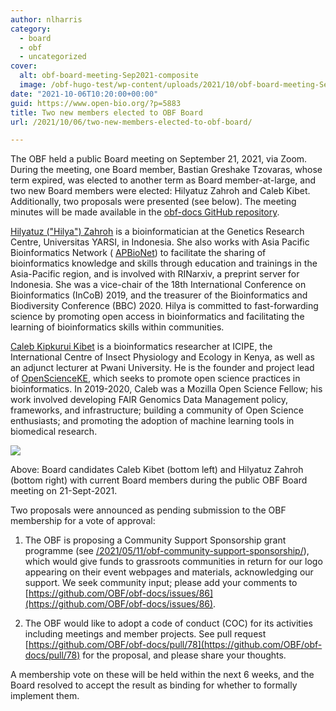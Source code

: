 ```yaml
---
author: nlharris
category:
  - board
  - obf
  - uncategorized
cover:
  alt: obf-board-meeting-Sep2021-composite
  image: /obf-hugo-test/wp-content/uploads/2021/10/obf-board-meeting-Sep2021-composite.png
date: "2021-10-06T10:20:00+00:00"
guid: https://www.open-bio.org/?p=5883
title: Two new members elected to OBF Board
url: /2021/10/06/two-new-members-elected-to-obf-board/

---
```

The OBF held a public Board meeting on September 21, 2021, via Zoom. During the meeting, one Board member, Bastian Greshake Tzovaras, whose term expired, was elected to another term as Board member-at-large, and two new Board members were elected: Hilyatuz Zahroh and Caleb Kibet. Additionally, two proposals were presented (see below). The meeting minutes will be made available in the [obf-docs GitHub repository](https://github.com/OBF/obf-docs).

[Hilyatuz ("Hilya") Zahroh](https://twitter.com/hilyatuz_zahroh) is a bioinformatician at the Genetics Research Centre, Universitas YARSI, in Indonesia. She also works with Asia Pacific Bioinformatics Network ( [APBioNet](https://www.apbionet.org/)) to facilitate the sharing of bioinformatics knowledge and skills through education and trainings in the Asia-Pacific region, and is involved with RINarxiv, a preprint server for Indonesia. She was a vice-chair of the 18th International Conference on Bioinformatics (InCoB) 2019, and the treasurer of the Bioinformatics and Biodiversity Conference (BBC) 2020. Hilya is committed to fast-forwarding science by promoting open access in bioinformatics and facilitating the learning of bioinformatics skills within communities.

[Caleb Kipkurui Kibet](https://twitter.com/Calkibet) is a bioinformatics researcher at ICIPE, the International Centre of Insect Physiology and Ecology in Kenya, as well as an adjunct lecturer at Pwani University. He is the founder and project lead of [OpenScienceKE](https://github.com/BioinfoNet), which seeks to promote open science practices in bioinformatics. In 2019-2020, Caleb was a Mozilla Open Science Fellow; his work involved developing FAIR Genomics Data Management policy, frameworks, and infrastructure; building a community of Open Science enthusiasts; and promoting the adoption of machine learning tools in biomedical research.

![](/obf-hugo-test/wp-content/uploads/2021/10/obf-board-meeting-Sep2021-composite.png)

Above: Board candidates Caleb Kibet (bottom left) and Hilyatuz Zahroh (bottom right) with current Board members during the public OBF Board meeting on 21-Sept-2021.

Two proposals were announced as pending submission to the OBF membership for a vote of approval:

1. The OBF is proposing a Community Support Sponsorship grant programme (see [/2021/05/11/obf-community-support-sponsorship/](/obf-hugo-test/2021/05/11/obf-community-support-sponsorship/)), which would give funds to grassroots communities in return for our logo appearing on their event webpages and materials, acknowledging our support. We seek community input; please add your comments to [https://github.com/OBF/obf-docs/issues/86](https://github.com/OBF/obf-docs/issues/86).

1. The OBF would like to adopt a code of conduct (COC) for its activities including meetings and member projects. See pull request [https://github.com/OBF/obf-docs/pull/78](https://github.com/OBF/obf-docs/pull/78) for the proposal, and please share your thoughts.

A membership vote on these will be held within the next 6 weeks, and the Board resolved to accept the result as binding for whether to formally implement them.
